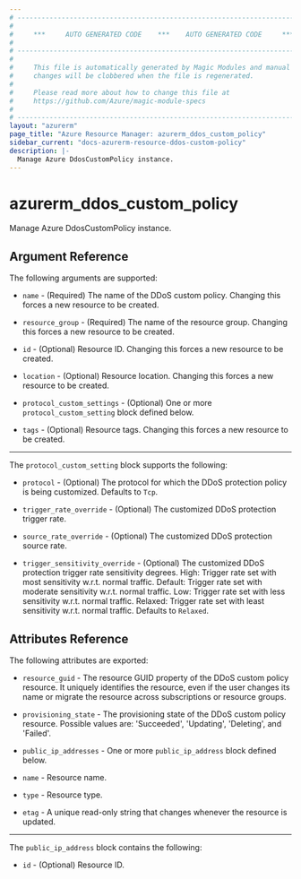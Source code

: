 ```yaml
---
# ----------------------------------------------------------------------------
#
#     ***     AUTO GENERATED CODE    ***    AUTO GENERATED CODE     ***
#
# ----------------------------------------------------------------------------
#
#     This file is automatically generated by Magic Modules and manual
#     changes will be clobbered when the file is regenerated.
#
#     Please read more about how to change this file at
#     https://github.com/Azure/magic-module-specs
#
# ----------------------------------------------------------------------------
layout: "azurerm"
page_title: "Azure Resource Manager: azurerm_ddos_custom_policy"
sidebar_current: "docs-azurerm-resource-ddos-custom-policy"
description: |-
  Manage Azure DdosCustomPolicy instance.
---
```


# azurerm_ddos_custom_policy

Manage Azure DdosCustomPolicy instance.


## Argument Reference

The following arguments are supported:

* `name` - (Required) The name of the DDoS custom policy. Changing this forces a new resource to be created.

* `resource_group` - (Required) The name of the resource group. Changing this forces a new resource to be created.

* `id` - (Optional) Resource ID. Changing this forces a new resource to be created.

* `location` - (Optional) Resource location. Changing this forces a new resource to be created.

* `protocol_custom_settings` - (Optional) One or more `protocol_custom_setting` block defined below.

* `tags` - (Optional) Resource tags. Changing this forces a new resource to be created.

---

The `protocol_custom_setting` block supports the following:

* `protocol` - (Optional) The protocol for which the DDoS protection policy is being customized. Defaults to `Tcp`.

* `trigger_rate_override` - (Optional) The customized DDoS protection trigger rate.

* `source_rate_override` - (Optional) The customized DDoS protection source rate.

* `trigger_sensitivity_override` - (Optional) The customized DDoS protection trigger rate sensitivity degrees. High: Trigger rate set with most sensitivity w.r.t. normal traffic. Default: Trigger rate set with moderate sensitivity w.r.t. normal traffic. Low: Trigger rate set with less sensitivity w.r.t. normal traffic. Relaxed: Trigger rate set with least sensitivity w.r.t. normal traffic. Defaults to `Relaxed`.

## Attributes Reference

The following attributes are exported:

* `resource_guid` - The resource GUID property of the DDoS custom policy resource. It uniquely identifies the resource, even if the user changes its name or migrate the resource across subscriptions or resource groups.

* `provisioning_state` - The provisioning state of the DDoS custom policy resource. Possible values are: 'Succeeded', 'Updating', 'Deleting', and 'Failed'.

* `public_ip_addresses` - One or more `public_ip_address` block defined below.

* `name` - Resource name.

* `type` - Resource type.

* `etag` - A unique read-only string that changes whenever the resource is updated.


---

The `public_ip_address` block contains the following:

* `id` - (Optional) Resource ID.

